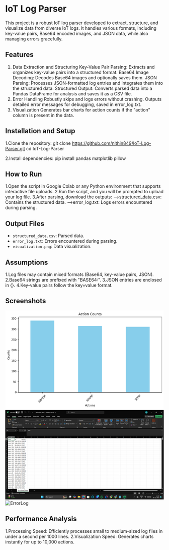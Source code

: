 # IoT Log Parser

This project is a robust IoT log parser developed to extract, structure, and visualize data from diverse IoT logs. It handles various formats, including key-value pairs, Base64 encoded images, and JSON data, while also managing errors gracefully.

## Features
1. Data Extraction and Structuring
Key-Value Pair Parsing: Extracts and organizes key-value pairs into a structured format.
Base64 Image Decoding: Decodes Base64 images and optionally saves them.
JSON Parsing: Processes JSON-formatted log entries and integrates them into the structured data.
Structured Output: Converts parsed data into a Pandas DataFrame for analysis and saves it as a CSV file.
2. Error Handling
Robustly skips and logs errors without crashing.
Outputs detailed error messages for debugging, saved in error_log.txt.
3. Visualization
Generates bar charts for action counts if the "action" column is present in the data.

## Installation and Setup
1.Clone the repository:
git clone https://github.com/nithin849/IoT-Log-Parser.git
cd IoT-Log-Parser

2.Install dependencies:
pip install pandas matplotlib pillow

## How to Run
1.Open the script in Google Colab or any Python environment that supports interactive file uploads.
2.Run the script, and you will be prompted to upload your log file.
3.After parsing, download the outputs:
  -->structured_data.csv: Contains the structured data.
  -->error_log.txt: Logs errors encountered during parsing.

## Output Files
- `structured_data.csv`: Parsed data.
- `error_log.txt`: Errors encountered during parsing.
- `visualization.png`: Data visualization.

## Assumptions
1.Log files may contain mixed formats (Base64, key-value pairs, JSON).
2.Base64 strings are prefixed with "BASE64:".
3.JSON entries are enclosed in {}.
4.Key-value pairs follow the key=value format.

## Screenshots
![Visualization](visualization.png)
![structured.csv file](structured.png)
![ErrorLog](errorlog.png)

## Performance Analysis
1.Processing Speed: Efficiently processes small to medium-sized log files in under a second per 1000 lines.
2.Visualization Speed: Generates charts instantly for up to 10,000 actions.
